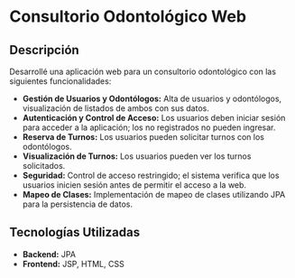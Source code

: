 # Consultorio Odontológico Web

## Descripción

Desarrollé una aplicación web para un consultorio odontológico con las siguientes funcionalidades:

- **Gestión de Usuarios y Odontólogos:** Alta de usuarios y odontólogos, visualización de listados de ambos con sus datos.
- **Autenticación y Control de Acceso:** Los usuarios deben iniciar sesión para acceder a la aplicación; los no registrados no pueden ingresar.
- **Reserva de Turnos:** Los usuarios pueden solicitar turnos con los odontólogos.
- **Visualización de Turnos:** Los usuarios pueden ver los turnos solicitados.
- **Seguridad:** Control de acceso restringido; el sistema verifica que los usuarios inicien sesión antes de permitir el acceso a la web.
- **Mapeo de Clases:** Implementación de mapeo de clases utilizando JPA para la persistencia de datos.

## Tecnologías Utilizadas

- **Backend:** JPA
- **Frontend:** JSP, HTML, CSS







